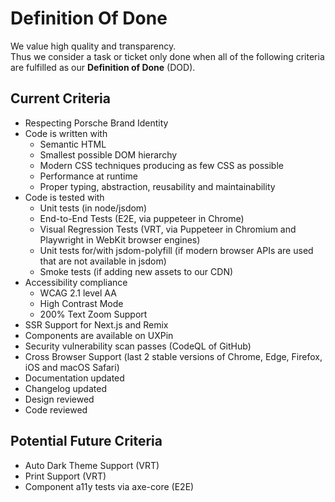 # Definition Of Done

We value high quality and transparency.  
Thus we consider a task or ticket only done when all of the following criteria are fulfilled as our **Definition of
Done** (DOD).

<TableOfContents></TableOfContents>

## Current Criteria

- Respecting Porsche Brand Identity
- Code is written with
  - Semantic HTML
  - Smallest possible DOM hierarchy
  - Modern CSS techniques producing as few CSS as possible
  - Performance at runtime
  - Proper typing, abstraction, reusability and maintainability
- Code is tested with
  - Unit tests (in node/jsdom)
  - End-to-End Tests (E2E, via puppeteer in Chrome)
  - Visual Regression Tests (VRT, via Puppeteer in Chromium and Playwright in WebKit browser engines)
  - Unit tests for/with jsdom-polyfill (if modern browser APIs are used that are not available in jsdom)
  - Smoke tests (if adding new assets to our CDN)
- Accessibility compliance
  - WCAG 2.1 level AA
  - High Contrast Mode
  - 200% Text Zoom Support
- SSR Support for Next.js and Remix
- Components are available on UXPin
- Security vulnerability scan passes (CodeQL of GitHub)
- Cross Browser Support (last 2 stable versions of Chrome, Edge, Firefox, iOS and macOS Safari)
- Documentation updated
- Changelog updated
- Design reviewed
- Code reviewed

## Potential Future Criteria

- Auto Dark Theme Support (VRT)
- Print Support (VRT)
- Component a11y tests via axe-core (E2E)
